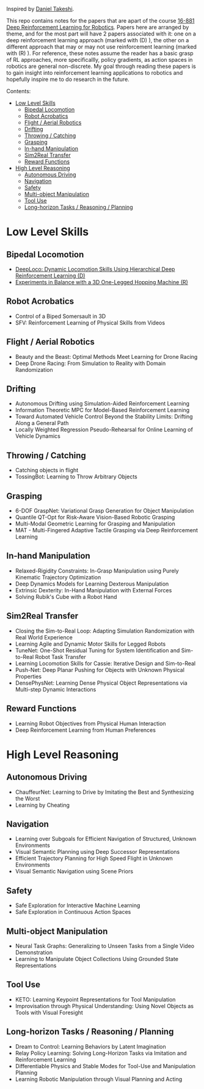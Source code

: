 Inspired by [Daniel Takeshi][1].

This repo contains notes for the papers that are apart of the course [16-881 Deep Reinforcement Learning for Robotics][2]. Papers here are arranged by theme, and for the most part will have 2 papers associated with it: one on a deep reinforcement learning approach (marked with (D) ), the other on a different approach that may or may not use reinforcement learning (marked with (R) ). For reference, these notes assume the reader has a basic grasp of RL approaches, more specificallly, policy gradients, as action spaces in robotics are general non-discrete. My goal through reading these papers is to gain insight into reinforcement learning applications to robotics and hopefully inspire me to do research in the future. 

Contents:
- [Low Level Skills](#low-level-skills)
  - [Bipedal Locomotion](#bipedal-locomotion)
  - [Robot Acrobatics](#robot-acrobatics)
  - [Flight / Aerial Robotics](#flight--aerial-robotics)
  - [Drifting](#drifting)
  - [Throwing / Catching](#throwing--catching)
  - [Grasping](#grasping)
  - [In-hand Manipulation](#in-hand-manipulation)
  - [Sim2Real Transfer](#sim2real-transfer)
  - [Reward Functions](#reward-functions)
- [High Level Reasoning](#high-level-reasoning)
  - [Autonomous Driving](#autonomous-driving)
  - [Navigation](#navigation)
  - [Safety](#safety)
  - [Multi-object Manipulation](#multi-object-manipulation)
  - [Tool Use](#tool-use)
  - [Long-horizon Tasks / Reasoning / Planning](#long-horizon-tasks--reasoning--planning)

# Low Level Skills

## Bipedal Locomotion
- [DeepLoco: Dynamic Locomotion Skills Using Hierarchical Deep Reinforcement Learning (D)](https://github.com/jeffreytsaw/16881_Paper_Notes/blob/master/Low%20Level%20Skills/DeepLoco:%20Dynamic%20Locomotion%20Skills%20Using%20Hierarchical%20Deep%20Reinforcement%20Learning.md)
- [Experiments in Balance with a 3D One-Legged Hopping Machine (R)](https://github.com/jeffreytsaw/16881_Paper_Notes/blob/master/Low%20Level%20Skills/Experiments%20in%20Balance%20with%20a%203D%20One-Legged%20Hopping%20Machine.md)

## Robot Acrobatics
- Control of a Biped Somersault in 3D 
- SFV: Reinforcement Learning of Physical Skills from Videos

## Flight / Aerial Robotics
- Beauty and the Beast: Optimal Methods Meet Learning for Drone Racing
- Deep Drone Racing: From Simulation to Reality with Domain Randomization

## Drifting
- Autonomous Drifting using Simulation-Aided Reinforcement Learning
- Information Theoretic MPC for Model-Based Reinforcement Learning
- Toward Automated Vehicle Control Beyond the Stability Limits: Drifting Along a General Path
- Locally Weighted Regression Pseudo-Rehearsal for Online Learning of Vehicle Dynamics

## Throwing / Catching
- Catching objects in flight
- TossingBot: Learning to Throw Arbitrary Objects

## Grasping
- 6-DOF GraspNet: Variational Grasp Generation for Object Manipulation
- Quantile QT-Opt for Risk-Aware Vision-Based Robotic Grasping
- Multi-Modal Geometric Learning for Grasping and Manipulation
- MAT - Multi-Fingered Adaptive Tactile Grasping via Deep Reinforcement Learning

## In-hand Manipulation
- Relaxed-Rigidity Constraints: In-Grasp Manipulation using Purely Kinematic Trajectory Optimization
- Deep Dynamics Models for Learning Dexterous Manipulation
- Extrinsic Dexterity: In-Hand Manipulation with External Forces
- Solving Rubik's Cube with a Robot Hand

## Sim2Real Transfer
- Closing the Sim-to-Real Loop: Adapting Simulation Randomization with Real World Experience
- Learning Agile and Dynamic Motor Skills for Legged Robots
- TuneNet: One-Shot Residual Tuning for System Identification and Sim-to-Real Robot Task Transfer
- Learning Locomotion Skills for Cassie: Iterative Design and Sim-to-Real
- Push-Net: Deep Planar Pushing for Objects with Unknown Physical Properties
- DensePhysNet: Learning Dense Physical Object Representations via Multi-step Dynamic Interactions

## Reward Functions
- Learning Robot Objectives from Physical Human Interaction
- Deep Reinforcement Learning from Human Preferences

# High Level Reasoning

## Autonomous Driving
- ChauffeurNet: Learning to Drive by Imitating the Best and Synthesizing the Worst
- Learning by Cheating

## Navigation
- Learning over Subgoals for Efficient Navigation of Structured, Unknown Environments
- Visual Semantic Planning using Deep Successor Representations
- Efficient Trajectory Planning for High Speed Flight in Unknown Environments
- Visual Semantic Navigation using Scene Priors

## Safety
- Safe Exploration for Interactive Machine Learning
- Safe Exploration in Continuous Action Spaces

## Multi-object Manipulation
- Neural Task Graphs: Generalizing to Unseen Tasks from a Single Video Demonstration
- Learning to Manipulate Object Collections Using Grounded State Representations

## Tool Use
- KETO: Learning Keypoint Representations for  Tool Manipulation
- Improvisation through Physical Understanding: Using Novel Objects as Tools with Visual Foresight

## Long-horizon Tasks / Reasoning / Planning
- Dream to Control: Learning Behaviors by Latent Imagination
- Relay Policy Learning: Solving Long-Horizon Tasks via Imitation and Reinforcement Learning
- Differentiable Physics and Stable Modes for Tool-Use and Manipulation Planning
- Learning Robotic Manipulation through Visual Planning and Acting














[1]: https://github.com/DanielTakeshi/Paper_Notes
[2]: https://sites.google.com/view/16-881-cmu/home

